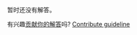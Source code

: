 
暂时还没有解答。

有兴趣[贡献你的解答](https://github.com/BFEdev/BFE.dev-solutions/blob/main/design/design-a-messenger-app_zh.md)吗? [Contribute guideline](https://github.com/BFEdev/BFE.dev-solutions#how-to-contribute)
